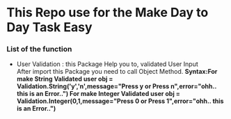 <html>
<h1 style="margin: auto;">This Repo use for the Make Day to Day Task Easy</h1>

<h3>List of the function</h3>
<ul>
    <li>User Validation : this Package Help you to, validated User Input <br>
        After import this Package you need to call Object Method. 
        <b>Syntax:For make String Validated user obj = Validation.String('y','n',message="Press y or Press n",error="ohh.. this is an Error..")
        For make Integer Validated user obj = Validation.Integer(0,1,message="Press 0 or Press 1",error="ohh.. this is an Error..")</b>
    </li>

</ul>
</html>
